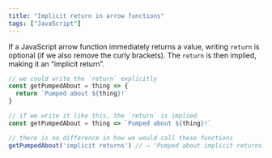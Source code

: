 ```yaml
---
title: "Implicit return in arrow functions"
tags: ["JavaScript"]
---
```

If a JavaScript arrow function immediately returns a value, writing `return` is optional (if we also remove the curly brackets). The `return` is then implied, making it an “implicit return”.

```js
// we could write the `return` explicitly
const getPumpedAbout = thing => {
  return `Pumped about ${thing}!`
}

// if we write it like this, the `return` is implied
const getPumpedAbout = thing => `Pumped about ${thing}!`

// there is no difference in how we would call these functions
getPumpedAbout('implicit returns') // ⇒ 'Pumped about implicit returns!'
```
